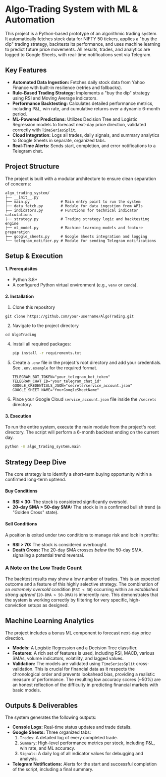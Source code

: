 # Algo-Trading System with ML & Automation

This project is a Python-based prototype of an algorithmic trading system. It automatically fetches stock data for NIFTY 50 tickers, applies a "buy the dip" trading strategy, backtests its performance, and uses machine learning to predict future price movements. All results, trades, and analytics are logged to Google Sheets, with real-time notifications sent via Telegram.

## Key Features

- **Automated Data Ingestion:** Fetches daily stock data from Yahoo Finance with built-in resilience (retries and fallbacks).
- **Rule-Based Trading Strategy:** Implements a "buy the dip" strategy using RSI and Moving Average indicators.
- **Performance Backtesting:** Calculates detailed performance metrics, including P&L, win rate, and cumulative returns over a dynamic 6-month period.
- **ML-Powered Predictions:** Utilizes Decision Tree and Logistic Regression models to forecast next-day price direction, validated correctly with `TimeSeriesSplit`.
- **Cloud Integration:** Logs all trades, daily signals, and summary analytics to Google Sheets in separate, organized tabs.
- **Real-Time Alerts:** Sends start, completion, and error notifications to a Telegram chat.

## Project Structure

The project is built with a modular architecture to ensure clean separation of concerns:

```
algo_trading_system/
├── __init__.py
├── main.py              # Main entry point to run the system
├── data_fetch.py        # Module for data ingestion from APIs
├── indicators.py        # Functions for technical indicator calculations
├── strategy.py          # Trading strategy logic and backtesting engine
├── ml_model.py          # Machine learning models and feature preparation
├── google_sheets.py     # Google Sheets integration and logging
└── telegram_notifier.py # Module for sending Telegram notifications
```

## Setup & Execution

#### 1. Prerequisites

- Python 3.8+
- A configured Python virtual environment (e.g., `venv` or `conda`).

#### 2. Installation

1.  Clone this repository
```
git clone https://github.com/your-username/AlgoTrading.git
```
2.  Navigate to the project directory
   ```
cd AlgoTrading
```
4.  Install all required packages:
    ```bash
    pip install -r requirements.txt
    ```
5.  Create a `.env` file in the project's root directory and add your credentials. See `.env.example` for the required format.
    ```
    TELEGRAM_BOT_TOKEN="your_telegram_bot_token"
    TELEGRAM_CHAT_ID="your_telegram_chat_id"
    GOOGLE_CREDENTIALS_JSON="secrets/service_account.json"
    GOOGLE_SHEET_NAME="YourGoogleSheetName"
    ```
6.  Place your Google Cloud `service_account.json` file inside the `/secrets` directory.

#### 3. Execution

To run the entire system, execute the main module from the project's root directory. The script will perform a 6-month backtest ending on the current day.

```bash
python -m algo_trading_system.main
```

## Strategy Deep Dive

The core strategy is to identify a short-term buying opportunity within a confirmed long-term uptrend.

#### Buy Conditions

- **RSI < 30:** The stock is considered significantly oversold.
- **20-day SMA > 50-day SMA:** The stock is in a confirmed bullish trend (a "Golden Cross" state).

#### Sell Conditions

A position is exited under two conditions to manage risk and lock in profits:

- **RSI > 70:** The stock is considered overbought.
- **Death Cross:** The 20-day SMA crosses _below_ the 50-day SMA, signaling a potential trend reversal.

### A Note on the Low Trade Count

The backtest results may show a low number of trades. This is an expected outcome and a feature of this highly selective strategy. The combination of an _extremely oversold_ condition (`RSI < 30`) occurring within an _established strong uptrend_ (`20-DMA > 50-DMA`) is inherently rare. This demonstrates that the system is working correctly by filtering for very specific, high-conviction setups as designed.

## Machine Learning Analytics

The project includes a bonus ML component to forecast next-day price direction.

- **Models:** A Logistic Regression and a Decision Tree classifier.
- **Features:** A rich set of features is used, including RSI, MACD, various SMAs, volume indicators, volatility, and lagged values.
- **Validation:** The models are validated using `TimeSeriesSplit` cross-validation. This is crucial for financial data as it respects the chronological order and prevents lookahead bias, providing a realistic measure of performance. The resulting low accuracy scores (~50%) are an honest reflection of the difficulty in predicting financial markets with basic models.

## Outputs & Deliverables

The system generates the following outputs:

- **Console Logs:** Real-time status updates and trade details.
- **Google Sheets:** Three organized tabs:
  1.  `Trades`: A detailed log of every completed trade.
  2.  `Summary`: High-level performance metrics per stock, including P&L, win rate, and ML accuracy.
  3.  `Signals`: A daily log of all indicator values for debugging and analysis.
- **Telegram Notifications:** Alerts for the start and successful completion of the script, including a final summary.

